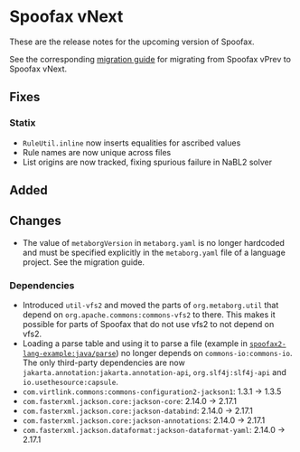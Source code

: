 # Spoofax vNext

These are the release notes for the upcoming version of Spoofax.

See the corresponding [migration guide](../migrate/vnext.md) for migrating from Spoofax vPrev to Spoofax vNext.

## Fixes

### Statix
- `RuleUtil.inline` now inserts equalities for ascribed values
- Rule names are now unique across files
- List origins are now tracked, fixing spurious failure in NaBL2 solver

## Added

## Changes
- The value of `metaborgVersion` in `metaborg.yaml` is no longer hardcoded and must be specified explicitly in the `metaborg.yaml` file of a language project. See the migration guide.

### Dependencies
- Introduced `util-vfs2` and moved the parts of `org.metaborg.util` that depend on `org.apache.commons:commons-vfs2` to there. This makes it possible for parts of Spoofax that do not use vfs2 to not depend on vfs2.
- Loading a parse table and using it to parse a file (example in [`spoofax2-lang-example:java/parse`](https://github.com/MetaBorgCube/spoofax2-lang-example/tree/main/java/parse)) no longer depends on `commons-io:commons-io`. The only third-party dependencies are now `jakarta.annotation:jakarta.annotation-api`, `org.slf4j:slf4j-api` and `io.usethesource:capsule`.
- `com.virtlink.commons:commons-configuration2-jackson1`: 1.3.1 -> 1.3.5
- `com.fasterxml.jackson.core:jackson-core`: 2.14.0 -> 2.17.1
- `com.fasterxml.jackson.core:jackson-databind`: 2.14.0 -> 2.17.1
- `com.fasterxml.jackson.core:jackson-annotations`: 2.14.0 -> 2.17.1
- `com.fasterxml.jackson.dataformat:jackson-dataformat-yaml`: 2.14.0 -> 2.17.1
